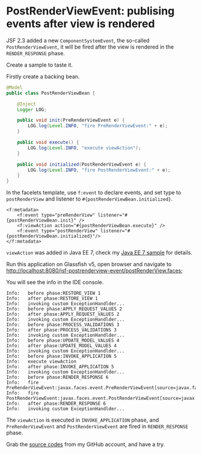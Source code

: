 # PostRenderViewEvent: publising events after view is rendered

JSF 2.3 added a new `ComponentSystemEvent`, the so-called `PostRenderViewEvent`, it will be fired after the view is rendered in the `RENDER_RESPONSE` phase.

Create a sample to taste it.

Firstly create a backing bean.

```java
@Model
public class PostRenderViewBean {

    @Inject
    Logger LOG;

    public void init(PreRenderViewEvent e) {
        LOG.log(Level.INFO, "fire PreRenderViewEvent:" + e);
    }

    public void execute() {
        LOG.log(Level.INFO, "execute viewAction");
    }

    public void initialized(PostRenderViewEvent e) {
        LOG.log(Level.INFO, "fire PostRenderViewEvent:" + e);
    }
}
```

In the facelets template, use `f:event` to declare events, and set type to `postRenderView` and listener to `#{postRenderViewBean.initialized}`.

```markup
<f:metadata>
    <f:event type="preRenderView" listener="#{postRenderViewBean.init}" />
    <f:viewAction action="#{postRenderViewBean.execute}" />
    <f:event type="postRenderView" listener="#{postRenderViewBean.initialized}"/>
</f:metadata>
```

`viewAction` was added in Java EE 7, check my [Java EE 7 sample](https://github.com/hantsy/ee7-sandbox/wiki/jsf-view-action) for details.

Run this application on Glassfish v5, open browser and navigate to [http://localhost:8080/jsf-postrenderview-event/postRenderView.faces](http://localhost:8080/jsf-postrenderview-event/postRenderView.faces);

You will see the info in the IDE console.

```text
Info:   before phase:RESTORE_VIEW 1
Info:   after phase:RESTORE_VIEW 1
Info:   invoking custom ExceptionHandlder...
Info:   before phase:APPLY_REQUEST_VALUES 2
Info:   after phase:APPLY_REQUEST_VALUES 2
Info:   invoking custom ExceptionHandlder...
Info:   before phase:PROCESS_VALIDATIONS 3
Info:   after phase:PROCESS_VALIDATIONS 3
Info:   invoking custom ExceptionHandlder...
Info:   before phase:UPDATE_MODEL_VALUES 4
Info:   after phase:UPDATE_MODEL_VALUES 4
Info:   invoking custom ExceptionHandlder...
Info:   before phase:INVOKE_APPLICATION 5
Info:   execute viewAction
Info:   after phase:INVOKE_APPLICATION 5
Info:   invoking custom ExceptionHandlder...
Info:   before phase:RENDER_RESPONSE 6
Info:   fire PreRenderViewEvent:javax.faces.event.PreRenderViewEvent[source=javax.faces.component.UIViewRoot@248724dd]
Info:   fire PostRenderViewEvent:javax.faces.event.PostRenderViewEvent[source=javax.faces.component.UIViewRoot@248724dd]
Info:   after phase:RENDER_RESPONSE 6
Info:   invoking custom ExceptionHandlder...
```

The `viewAction` is executed in `INVOKE_APPLICATION` phase, and `PreRenderViewEvent` and `PostRenderViewEvent` are fired in `RENDER_RESPONSE` phase.

Grab the [source codes](https://github.com/hantsy/ee8-sandbox) from my GitHub account, and have a try.

